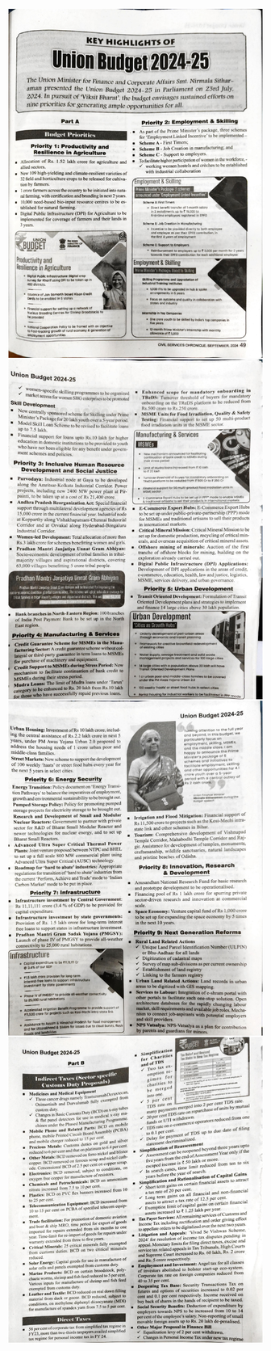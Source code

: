 ![Exported image](Exported%20image%2020250424103832-0.jpeg)  
![Exported image](Exported%20image%2020250424103835-1.jpeg)  
![Exported image](Exported%20image%2020250424103840-2.jpeg)  
![Exported image](Exported%20image%2020250424103841-3.jpeg)